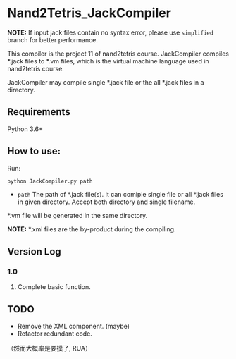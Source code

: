 # Nand2Tetris_JackCompiler

**NOTE:** If input jack files contain no syntax error, please use `simplified` branch for better performance.

This compiler is the project 11 of nand2tetris course. JackCompiler compiles *.jack files to *.vm files,
which is the virtual machine language used in nand2tetris course.

JackCompiler may compile single *.jack file or the all *.jack files in a directory.

## Requirements
Python 3.6+

## How to use:
Run:
```bash
python JackCompiler.py path
```
* `path`  The path of *.jack file(s). It can comiple single file or all *.jack files in given directory. Accept both directory and single filename.

*.vm file will be generated in the same directory. 

**NOTE:** *.xml files are the by-product during the compiling. 

## Version Log
### 1.0 
  1. Complete basic function.

## TODO
* Remove the XML component. (maybe)
* Refactor redundant code.

（然而大概率是要摸了, RUA）

